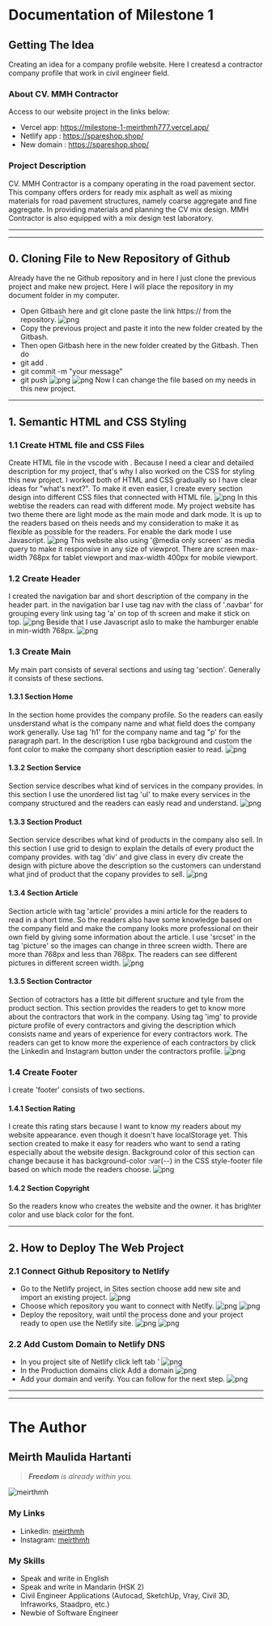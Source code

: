 # Documentation of Milestone 1
## Getting The Idea
Creating an idea for a company profile website. Here I createsd a contractor company profile that work in civil engineer field. 

### About CV. MMH Contractor
Access to our website project in the links below:
- Vercel app: https://milestone-1-meirthmh777.vercel.app/
- Netlify app : https://spareshop.shop/
- New domain : https://spareshop.shop/

### Project Description
CV. MMH Contractor is a company operating in the road pavement sector. This company offers orders for ready mix asphalt as well as mixing materials for road pavement structures, namely coarse aggregate and fine aggregate. In providing materials and planning the CV mix design. MMH Contractor is also equipped with a mix design test laboratory.

-----------------------------------------------

------------------------------------------------
## 0. Cloning File to New Repository of Github
Already have the ne Github repository and in here I just clone the previous project and make new project.
Here I will place the repository in my document folder in my computer. 
- Open Gitbash here and git clone paste the link https:// from the repository.
![png](Documentation/0.1.png)
- Copy the previous project and paste it into the new folder created by the Gitbash.
- Then open Gitbash here in the new folder created by the Gitbash. Then do
- git add .
- git commit -m "your message"
- git push
![png](Documentation/0.1.1.png)
![png](Documentation/0.1.2.png)
Now I can change the file based on my needs in this new project.

-------------------------------------------

## 1. Semantic HTML and CSS Styling
### 1.1 Create HTML file and CSS Files
Create HTML file in the vscode with <!DOCTYPE html>. Because I need a clear and detailed description for my project, that's why I also worked on the CSS for styling this new project. I worked both of HTML and CSS gradually so I have clear ideas for "what's next?". To make it even easier, I create every section design into different CSS files that connected with HTML file.
![png](Documentation/1.1.png)
In this webtise the readers can read with different mode. My project website has two theme there are light mode as the main mode and dark mode. It is up to the readers based on theis needs and my consideration to make it as flexible as possible for the readers. For enable the dark mode I use Javascript.
![png](Documentation/1.3.png)
This website also using '@media only screen' as media query to make it responsive in any size of viewprot. There are screen max-width 768px for tablet viewport and max-width 400px for mobile viewport.

### 1.2 Create Header
I created the navigation bar and short description of the company in the header part.
in the navigation bar I use tag nav with the class of '.navbar' for grouping every link using tag 'a' on top of th screen and make it stick on top.
![png](Documentation/1.2.png)
Beside that I use Javascript aslo to make the hamburger enable in min-width 768px.
![png](Documentation/1.2.1.png)

### 1.3 Create Main 
My main part consists of several sections and using tag 'section'. Generally it consists of these sections.

#### 1.3.1 Section Home
In the section home provides the company profile. So the readers can easily unsderstand what is the company name and what field does the company work generally. Use tag 'h1' for the company name and tag "p' for the paragraph part.
In the description I use rgba background and custom the font color to make the company short description easier to read.
![png](Documentation/1.3.1.png)


#### 1.3.2 Section Service
Section service describes what kind of services in the company provides. In this section I use the unordered list tag 'ul' to make every services in the company structured and the readers can easly read and understand.
![png](Documentation/1.3.2.png)


#### 1.3.3 Section Product
Section service describes what kind of products in the company also sell. In this section I use grid to design to explain the details of every product the company provides. with tag 'div' and give class in every div create the design with picture above the description so the customers can understand what jind of product that the copany provides to sell.
![png](Documentation/1.3.3.png)

#### 1.3.4 Section Article
Section article with tag 'article' provides a mini article for the readers to read in a short time. So the readers also have some knowledge based on the company field and make the company looks more professional on their own field by giving some information about the article. 
I use 'srcset' in the tag 'picture' so the images can change in three screen width. There are more than 768px and less than 768px. The readers can see different pictures in different screen width.
![png](Documentation/1.3.4.png)

#### 1.3.5 Section Contractor
Section of cotractors has a little bit different sructure and tyle from the product section. This section provides the readers to get to know more about the contractors that work in the company. Using tag 'img' to provide picture profile of every contractors and giving the description which consists name and years of experience for every contractors work.
The readers can get to know more the experience of each contractors by click the Linkedin and Instagram button under the contractors profile.
![png](Documentation/1.3.5.png)


### 1.4 Create Footer
I create 'footer' consists of two sections. 

#### 1.4.1 Section Rating
I create this rating stars because I want to know my readers about my website appearance. even though it doesn't have localStorage yet.
This section created to make it easy for readers who want to send a rating especially about the website design.
Background color of this section can change because it has background-color :var(--) in the CSS style-footer file based on which mode the readers choose.
![png](Documentation/1.4.png)
#### 1.4.2 Section Copyright
So the readers know who creates the website and the owner. it has brighter color and use black color for the font.


---------------------------------------------
## 2. How to Deploy The Web Project
### 2.1 Connect Github Repository to Netlify
- Go to the Netlify project, in Sites section choose add new site and import an existing project.
![png](Documentation/2.1.1.png)
- Choose which repository you want to connect with Netlfy.
![png](Documentation/2.1.2.png)
![png](Documentation/2.1.3.png)
- Deploy the repository, wait until the process done and your project ready to open use the Netlify site.
![png](Documentation/2.1.4.png)
![png](Documentation/2.1.5.png)

### 2.2 Add Custom Domain to Netlify DNS
- In you project site of Netlify click left tab '
![png](Documentation/2.2.1.png)
- In the Production domains click Add a domain
![png](Documentation/2.2.2.png)
- Add your domain and verify. You can follow for the next step.
![png](Documentation/2.2.3.png)


--------------------------------------------

----------------------------------------------

# The Author
## Meirth Maulida Hartanti
> _**Freedom** is already within you._

![meirthmh](assets/1.jpeg)

### My Links
- Linkedin: [meirthmh](https://www.linkedin.com/in/meirth-maulida-hartanti-241a1b183/)
- Instagram: [meirthmh](https://instagram.com/meirthmh/)

### My Skills
- Speak and write in English
- Speak and write in Mandarin (HSK 2)
- Civil Engineer Applications (Autocad, SketchUp, Vray, Civil 3D, Infraworks, Staadpro, etc.)
- Newbie of Software Engineer 